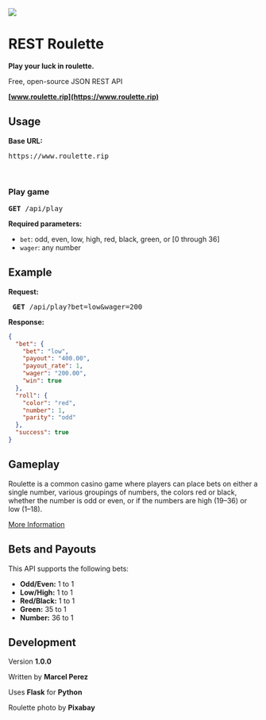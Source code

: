 
<img src="https://www.roulette.rip/static/assets/img/background/bg.jpg" />

# REST Roulette

<b>Play your luck in roulette.</b>

Free, open-source JSON REST API

<b>[www.roulette.rip](https://www.roulette.rip)</b>
</center>

## Usage
<b>Base URL:</b>
<pre>https://www.roulette.rip</pre>
<br>

### Play game
<pre><b>GET</b> /api/play</pre>

<b>Required parameters:</b>
- `bet`: odd, even, low, high, red, black, green, or [0 through 36]
- `wager`: any number

## Example
<b>Request:</b>
<pre> <b>GET</b> /api/play?bet=low&wager=200</pre>
<b>Response:</b>
```json
{
  "bet": {
    "bet": "low", 
    "payout": "400.00", 
    "payout_rate": 1, 
    "wager": "200.00", 
    "win": true
  }, 
  "roll": {
    "color": "red", 
    "number": 1, 
    "parity": "odd"
  }, 
  "success": true
}
```

## Gameplay
Roulette is a common casino game where players can place bets on either a single number, various groupings of numbers, the colors red or black, whether the number is odd or even, or if the numbers are high (19–36) or low (1–18).

[More Information](https://en.wikipedia.org/wiki/Roulette)

## Bets and Payouts
This API supports the following bets:
- <b>Odd/Even:</b> 1 to 1
- <b>Low/High:</b> 1 to 1
- <b>Red/Black:</b> 1 to 1
- <b>Green:</b> 35 to 1
- <b>Number:</b> 36 to 1


## Development
Version <b>1.0.0</b>

Written by <b>Marcel Perez</b>

Uses <b>Flask</b> for <b>Python</b>

Roulette photo by <b>Pixabay</b>